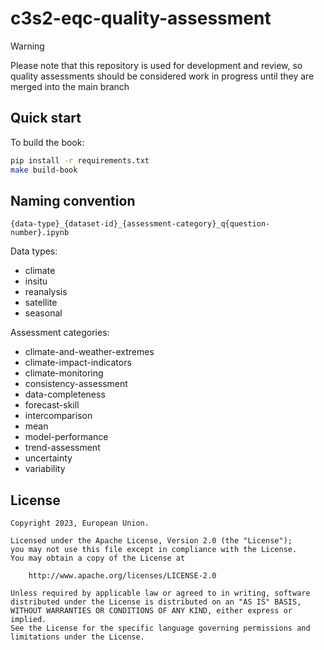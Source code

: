 # c3s2-eqc-quality-assessment

> [!WARNING]
> Please note that this repository is used for development and review, so quality assessments should be considered work in progress until they are merged into the main branch

## Quick start

To build the book:
```bash
pip install -r requirements.txt
make build-book
```


## Naming convention

`{data-type}_{dataset-id}_{assessment-category}_q{question-number}.ipynb`

Data types:
- climate
- insitu
- reanalysis
- satellite
- seasonal

Assessment categories:
- climate-and-weather-extremes
- climate-impact-indicators
- climate-monitoring
- consistency-assessment
- data-completeness
- forecast-skill
- intercomparison
- mean
- model-performance
- trend-assessment
- uncertainty
- variability

## License

```
Copyright 2023, European Union.

Licensed under the Apache License, Version 2.0 (the "License");
you may not use this file except in compliance with the License.
You may obtain a copy of the License at

    http://www.apache.org/licenses/LICENSE-2.0

Unless required by applicable law or agreed to in writing, software
distributed under the License is distributed on an "AS IS" BASIS,
WITHOUT WARRANTIES OR CONDITIONS OF ANY KIND, either express or implied.
See the License for the specific language governing permissions and
limitations under the License.
```